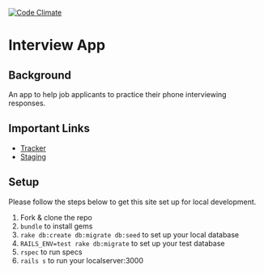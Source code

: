 [![Code Climate](https://codeclimate.com/github/bebepeng/interview-question-app.png)](https://codeclimate.com/github/bebepeng/interview-question-app)

# Interview App

## Background

An app to help job applicants to practice their phone interviewing responses.

## Important Links

* [Tracker](https://www.pivotaltracker.com/n/projects/1111920)
* [Staging](http://phone-interview.herokuapp.com/)

## Setup

Please follow the steps below to get this site set up for local development.

1. Fork & clone the repo
1. `bundle` to install gems
1. `rake db:create db:migrate db:seed` to set up your local database
1. `RAILS_ENV=test rake db:migrate` to set up your test database
1. `rspec` to run specs
1. `rails s` to run your localserver:3000